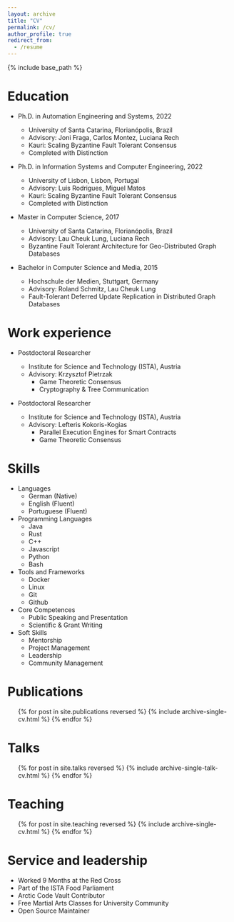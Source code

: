 ```yaml
---
layout: archive
title: "CV"
permalink: /cv/
author_profile: true
redirect_from:
  - /resume
---
```


{% include base_path %}

Education
======
* Ph.D. in Automation Engineering and Systems, 2022
  * University of Santa Catarina, Florianópolis, Brazil
  * Advisory: Joni Fraga, Carlos Montez, Luciana Rech
  * Kauri: Scaling Byzantine Fault Tolerant Consensus 
  * Completed with Distinction


* Ph.D. in Information Systems and Computer Engineering, 2022
  * University of Lisbon, Lisbon, Portugal
  * Advisory: Luis Rodrigues, Miguel Matos
  * Kauri: Scaling Byzantine Fault Tolerant Consensus
  * Completed with Distinction

* Master in Computer Science, 2017
  * University of Santa Catarina, Florianópolis, Brazil
  * Advisory: Lau Cheuk Lung, Luciana Rech
  * Byzantine Fault Tolerant Architecture for Geo-Distributed Graph Databases

* Bachelor in Computer Science and Media, 2015
  * Hochschule der Medien, Stuttgart, Germany
  * Advisory: Roland Schmitz, Lau Cheuk Lung
  * Fault-Tolerant Deferred Update Replication in Distributed Graph Databases

Work experience
======
* Postdoctoral Researcher
  * Institute for Science and Technology (ISTA), Austria
  * Advisory: Krzysztof Pietrzak
    * Game Theoretic Consensus
    * Cryptography & Tree Communication


* Postdoctoral Researcher
  * Institute for Science and Technology (ISTA), Austria
  * Advisory: Lefteris Kokoris-Kogias
    * Parallel Execution Engines for Smart Contracts 
    * Game Theoretic Consensus
  
Skills
======
* Languages
  * German (Native)
  * English (Fluent)
  * Portuguese (Fluent)
* Programming Languages
  * Java
  * Rust
  * C++
  * Javascript
  * Python
  * Bash
* Tools and Frameworks
  * Docker
  * Linux
  * Git
  * Github
* Core Competences
  * Public Speaking and Presentation
  * Scientific & Grant Writing
* Soft Skills
  * Mentorship
  * Project Management
  * Leadership
  * Community Management

Publications
======
  <ul>{% for post in site.publications reversed %}
    {% include archive-single-cv.html %}
  {% endfor %}</ul>
  
Talks
======
  <ul>{% for post in site.talks reversed %}
    {% include archive-single-talk-cv.html  %}
  {% endfor %}</ul>
  
Teaching
======
  <ul>{% for post in site.teaching reversed %}
    {% include archive-single-cv.html %}
  {% endfor %}</ul>
  
Service and leadership
======
* Worked 9 Months at the Red Cross
* Part of the ISTA Food Parliament
* Arctic Code Vault Contributor
* Free Martial Arts Classes for University Community
* Open Source Maintainer
